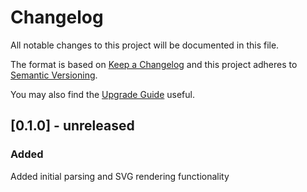 # Changelog
All notable changes to this project will be documented in this file.

The format is based on [Keep a Changelog](http://keepachangelog.com/en/1.0.0/)
and this project adheres to [Semantic Versioning](https://semver.org/spec/v2.0.0.html).

You may also find the [Upgrade Guide](https://rust-random.github.io/book/update.html) useful.

## [0.1.0] - unreleased
### Added
Added initial parsing and SVG rendering functionality
